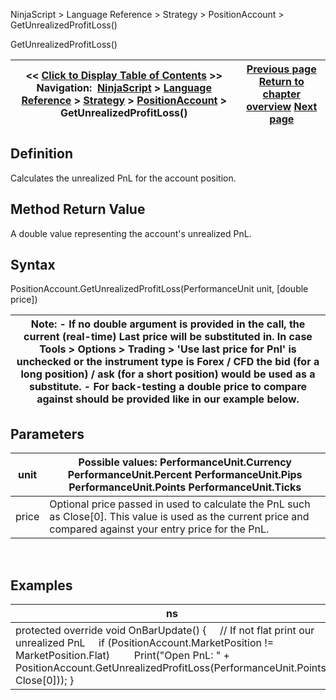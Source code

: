 ﻿
NinjaScript > Language Reference > Strategy > PositionAccount > GetUnrealizedProfitLoss()

GetUnrealizedProfitLoss()

| << [Click to Display Table of Contents](positionaccount_getunrealizedprofitloss.md) >> **Navigation:**     [NinjaScript](ninjascript-1.md) > [Language Reference](language_reference_wip-1.md) > [Strategy](strategy-1.md) > [PositionAccount](positionaccount-1.md) > GetUnrealizedProfitLoss() | [Previous page](positionaccount_averageprice-1.md) [Return to chapter overview](positionaccount-1.md) [Next page](positionaccount_instrument-1.md) |
| --- | --- |
## Definition
Calculates the unrealized PnL for the account position.
## 
## Method Return Value
A double value representing the account's unrealized PnL.
## 
## Syntax
PositionAccount.GetUnrealizedProfitLoss(PerformanceUnit unit, [double price])
 

| Note:  - If no double argument is provided in the call, the current (real-time) Last price will be substituted in. In case Tools > Options > Trading > 'Use last price for Pnl' is unchecked or the instrument type is Forex / CFD the bid (for a long position) / ask (for a short position) would be used as a substitute. - For back-testing a double price to compare against should be provided like in our example below. |
| --- |

## Parameters

| unit | Possible values: PerformanceUnit.Currency PerformanceUnit.Percent PerformanceUnit.Pips PerformanceUnit.Points PerformanceUnit.Ticks |
| --- | --- |
| price | Optional price passed in used to calculate the PnL such as Close[0]. This value is used as the current price and compared against your entry price for the PnL. |
 
## 
## Examples

| ns |
| --- |
| protected override void OnBarUpdate() {      // If not flat print our unrealized PnL      if (PositionAccount.MarketPosition != MarketPosition.Flat)          Print("Open PnL: " + PositionAccount.GetUnrealizedProfitLoss(PerformanceUnit.Points, Close[0])); } |
